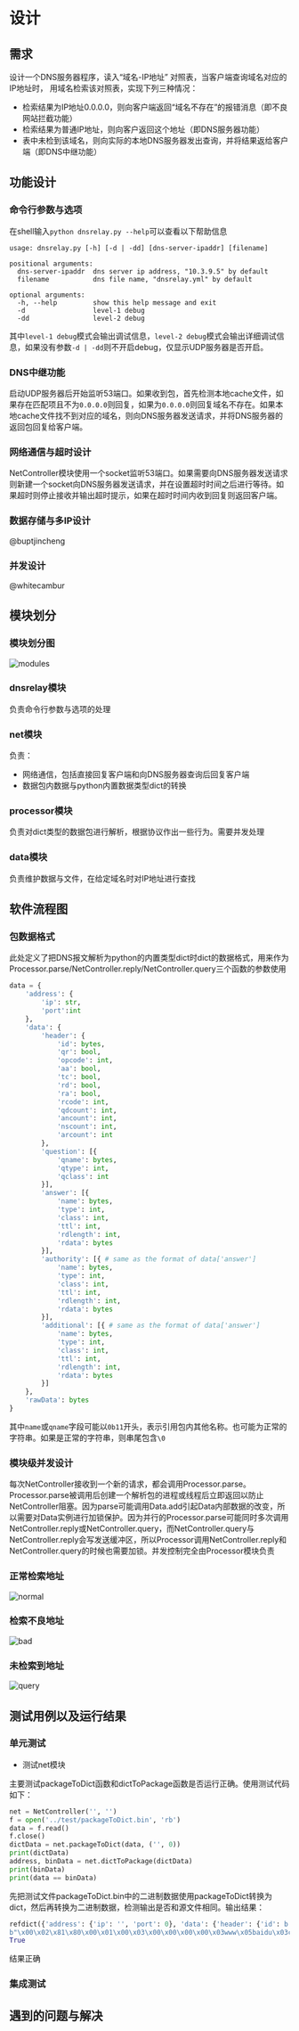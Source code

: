 # 设计

## 需求

设计一个DNS服务器程序，读入“域名-IP地址” 对照表，当客户端查询域名对应的IP地址时， 用域名检索该对照表，实现下列三种情况：
- 检索结果为IP地址0.0.0.0，则向客户端返回“域名不存在”的报错消息（即不良网站拦截功能）
- 检索结果为普通IP地址，则向客户返回这个地址（即DNS服务器功能）
- 表中未检到该域名，则向实际的本地DNS服务器发出查询，并将结果返给客户端（即DNS中继功能）

## 功能设计

### 命令行参数与选项

在shell输入`python dnsrelay.py --help`可以查看以下帮助信息

```
usage: dnsrelay.py [-h] [-d | -dd] [dns-server-ipaddr] [filename]

positional arguments:
  dns-server-ipaddr  dns server ip address, "10.3.9.5" by default
  filename           dns file name, "dnsrelay.yml" by default

optional arguments:
  -h, --help         show this help message and exit
  -d                 level-1 debug
  -dd                level-2 debug
```

其中`level-1 debug`模式会输出调试信息，`level-2 debug`模式会输出详细调试信息，如果没有参数`-d | -dd`则不开启debug，仅显示UDP服务器是否开启。

### DNS中继功能

启动UDP服务器后开始监听53端口。如果收到包，首先检测本地cache文件，如果存在匹配项且不为`0.0.0.0`则回复，如果为`0.0.0.0`则回复域名不存在。如果本地cache文件找不到对应的域名，则向DNS服务器发送请求，并将DNS服务器的返回包回复给客户端。

### 网络通信与超时设计

NetController模块使用一个socket监听53端口。如果需要向DNS服务器发送请求则新建一个socket向DNS服务器发送请求，并在设置超时时间之后进行等待。如果超时则停止接收并输出超时提示，如果在超时时间内收到回复则返回客户端。

### 数据存储与多IP设计

@buptjincheng

### 并发设计

@whitecambur

## 模块划分

### 模块划分图

![modules](img/modules.png)

### dnsrelay模块

负责命令行参数与选项的处理

### net模块

负责：
- 网络通信，包括直接回复客户端和向DNS服务器查询后回复客户端
- 数据包内数据与python内置数据类型dict的转换

### processor模块

负责对dict类型的数据包进行解析，根据协议作出一些行为。需要并发处理

### data模块

负责维护数据与文件，在给定域名时对IP地址进行查找

## 软件流程图

### 包数据格式

此处定义了把DNS报文解析为python的内置类型dict时dict的数据格式，用来作为Processor.parse/NetController.reply/NetController.query三个函数的参数使用

```python
data = {
	'address': {
		'ip': str,
		'port':int
	},
	'data': {
		'header': {
			'id': bytes,
			'qr': bool,
			'opcode': int,
			'aa': bool,
			'tc': bool,
			'rd': bool,
			'ra': bool,
			'rcode': int,
			'qdcount': int,
			'ancount': int,
			'nscount': int,
			'arcount': int
		},
		'question': [{
			'qname': bytes,
			'qtype': int,
			'qclass': int
		}],
		'answer': [{
			'name': bytes,
			'type': int,
			'class': int,
			'ttl': int,
			'rdlength': int,
			'rdata': bytes
		}],
		'authority': [{ # same as the format of data['answer']
			'name': bytes,
			'type': int,
			'class': int,
			'ttl': int,
			'rdlength': int,
			'rdata': bytes
		}],
		'additional': [{ # same as the format of data['answer']
			'name': bytes,
			'type': int,
			'class': int,
			'ttl': int,
			'rdlength': int,
			'rdata': bytes
		}]
	},
	'rawData': bytes
}
```

其中`name`或`qname`字段可能以`0b11`开头，表示引用包内其他名称。也可能为正常的字符串。如果是正常的字符串，则串尾包含`\0`

### 模块级并发设计

每次NetController接收到一个新的请求，都会调用Processor.parse。Processor.parse被调用后创建一个解析包的进程或线程后立即返回以防止NetController阻塞。因为parse可能调用Data.add引起Data内部数据的改变，所以需要对Data实例进行加锁保护。因为并行的Processor.parse可能同时多次调用NetController.reply或NetController.query，而NetController.query与NetController.reply会写发送缓冲区，所以Processor调用NetController.reply和NetController.query的时候也需要加锁。并发控制完全由Processor模块负责

### 正常检索地址

![normal](img/normal.png)

### 检索不良地址

![bad](img/bad.png)

### 未检索到地址

![query](img/query.png)

## 测试用例以及运行结果

### 单元测试

- 测试net模块

主要测试packageToDict函数和dictToPackage函数是否运行正确。使用测试代码如下：

```python
net = NetController('', '')
f = open('../test/packageToDict.bin', 'rb')
data = f.read()
f.close()
dictData = net.packageToDict(data, ('', 0))
print(dictData)
address, binData = net.dictToPackage(dictData)
print(binData)
print(data == binData)
```

先把测试文件packageToDict.bin中的二进制数据使用packageToDict转换为dict，然后再转换为二进制数据，检测输出是否和源文件相同。输出结果：

```python
refdict({'address': {'ip': '', 'port': 0}, 'data': {'header': {'id': b'\x00\x02', 'qr': True, 'opcode': 0, 'aa': False, 'tc': False, 'rd': True, 'ra': True, 'rcode': 0, 'qdcount': 1, 'ancount': 3, 'nscount': 0, 'arcount': 0}, 'question': [{'qname': b'\x03www\x05baidu\x03com\x00', 'qtype': 1, 'qclass': 1}], 'answer': [{'name': b'\xc0\x0c', 'type': 5, 'class': 1, 'ttl': 272, 'rdlength': 15, 'rdata': b'\x03www\x01a\x06shifen\xc0\x16'}, {'name': b'\xc0+', 'type': 1, 'class': 1, 'ttl': 107, 'rdlength': 4, 'rdata': b"'\x9cB\x0e"}, {'name': b'\xc0+', 'type': 1, 'class': 1, 'ttl': 107, 'rdlength': 4, 'rdata': b"'\x9cB\x12"}], 'authority': [], 'additional': []}, 'rawData': b"\x00\x02\x81\x80\x00\x01\x00\x03\x00\x00\x00\x00\x03www\x05baidu\x03com\x00\x00\x01\x00\x01\xc0\x0c\x00\x05\x00\x01\x00\x00\x01\x10\x00\x0f\x03www\x01a\x06shifen\xc0\x16\xc0+\x00\x01\x00\x01\x00\x00\x00k\x00\x04'\x9cB\x0e\xc0+\x00\x01\x00\x01\x00\x00\x00k\x00\x04'\x9cB\x12"})
b"\x00\x02\x81\x80\x00\x01\x00\x03\x00\x00\x00\x00\x03www\x05baidu\x03com\x00\x00\x01\x00\x01\xc0\x0c\x00\x05\x00\x01\x00\x00\x01\x10\x00\x0f\x03www\x01a\x06shifen\xc0\x16\xc0+\x00\x01\x00\x01\x00\x00\x00k\x00\x04'\x9cB\x0e\xc0+\x00\x01\x00\x01\x00\x00\x00k\x00\x04'\x9cB\x12"
True
```

结果正确

### 集成测试



## 遇到的问题与解决

